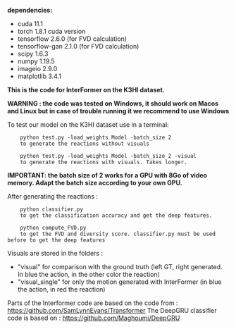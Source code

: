 **dependencies:**

- cuda 11.1
- torch 1.8.1 cuda version
- tensorflow 2.6.0 (for FVD calculation)
- tensorflow-gan 2.1.0 (for FVD calculation)
- scipy 1.6.3
- numpy 1.19.5
- imageio 2.9.0
- matplotlib 3.4.1


**This is the code for InterFormer on the K3HI dataset.**

**WARNING : the code was tested on Windows, it should work on Macos and Linux but in case of trouble running it we recommend to use Windows**

To test our model on the K3HI dataset use in a terminal:
```
	python test.py -load_weights Model -batch_size 2
	to generate the reactions without visuals
	
	python test.py -load_weights Model -batch_size 2 -visual
	to generate the reactions with visuals. Takes longer.
```

**IMPORTANT: the batch size of 2 works for a GPU with 8Go of video memory. Adapt the batch size according to your own GPU.**
	
After generating the reactions :
```
	python classifier.py
	to get the classification accuracy and get the deep features.
	
	python compute_FVD.py
	to get the FVD and diversity score. classifier.py must be used before to get the deep features
```	
	
Visuals are stored in the folders :
- "visual" for comparison with the ground truth (left GT, right generated. In blue the action, in the other color the reaction)
- "visual_single" for only the motion generated with InterFormer (in blue the action, in red the reaction)
	


Parts of the Interformer code are based on the code from  : https://github.com/SamLynnEvans/Transformer
The DeepGRU classifier code is based on : https://github.com/Maghoumi/DeepGRU
